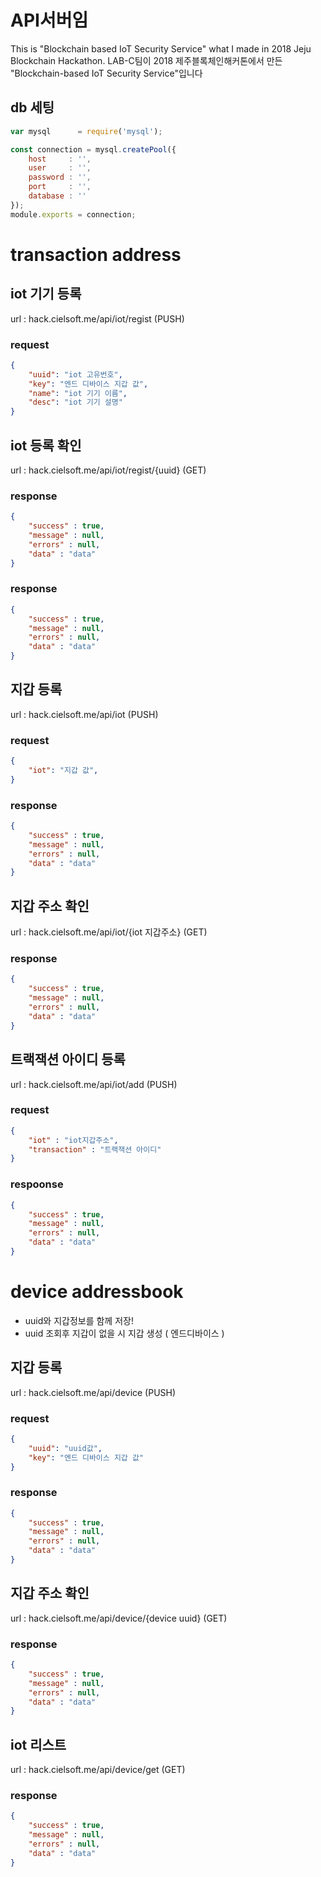API서버임
========

This is "Blockchain based IoT Security Service" what I made in 2018 Jeju Blockchain Hackathon.
LAB-C팀이 2018 제주블록체인해커톤에서 만든 "Blockchain-based IoT Security Service"입니다

## db 세팅 ##
```javascript
var mysql      = require('mysql');

const connection = mysql.createPool({
    host     : '',
    user     : '',
    password : '',
    port     : '',
    database : ''
});
module.exports = connection;
```
# transaction address #
## iot 기기 등록 ##
url : hack.cielsoft.me/api/iot/regist (PUSH)
### request ###

```json
{
    "uuid": "iot 고유번호",
    "key": "엔드 디바이스 지갑 값",
    "name": "iot 기기 이름",
    "desc": "iot 기기 설명"
}
```
## iot 등록 확인 ##
url : hack.cielsoft.me/api/iot/regist/{uuid} (GET)

### response ###
```json
{
    "success" : true,
    "message" : null, 
    "errors" : null, 
    "data" : "data"
}
```
### response ###
```json
{
    "success" : true,
    "message" : null, 
    "errors" : null, 
    "data" : "data"
}
```
## 지갑 등록 ##
url : hack.cielsoft.me/api/iot (PUSH)
### request ###

```json
{
    "iot": "지갑 값",
}
```

### response ###
```json
{
    "success" : true,
    "message" : null,
    "errors" : null,
    "data" : "data"
}
```
## 지갑 주소 확인 ##
url : hack.cielsoft.me/api/iot/{iot 지갑주소} (GET)

### response ###
```json
{
    "success" : true,
    "message" : null,
    "errors" : null,
    "data" : "data"
}
```
## 트랙잭션 아이디 등록 ##
url : hack.cielsoft.me/api/iot/add (PUSH)

###  request ###
```json
{
    "iot" : "iot지갑주소",
    "transaction" : "트랙잭션 아이디"
}
```

### respoonse ###
```json
{
    "success" : true,
    "message" : null,
    "errors" : null,
    "data" : "data" 
}
```
# device addressbook #
* uuid와 지갑정보를 함께 저장!
* uuid 조회후 지갑이 없을 시 지갑 생성 ( 엔드디바이스 )
## 지갑 등록 ##
url : hack.cielsoft.me/api/device (PUSH)
### request ###

```json
{
    "uuid": "uuid값",
    "key": "엔드 디바이스 지갑 값"
}
```

### response ###
```json
{
    "success" : true,
    "message" : null,
    "errors" : null, 
    "data" : "data" 
}
```
## 지갑 주소 확인 ##
url : hack.cielsoft.me/api/device/{device uuid} (GET)

### response ###
```json
{
    "success" : true,
    "message" : null,
    "errors" : null,
    "data" : "data"
}
```
## iot 리스트 ##
url : hack.cielsoft.me/api/device/get (GET)

### response ###
```json
{
    "success" : true,
    "message" : null,
    "errors" : null,
    "data" : "data" 
}
```